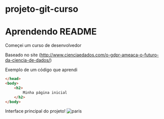 # projeto-git-curso
# Aprendendo README

Começei um curso de desenvolvedor

Baseado no site (http://www.cienciaedados.com/o-gdpr-ameaca-o-futuro-da-ciencia-de-dados/)

Exemplo de um código que aprendi
```html
</head>
<body>
    <h2>
        Minha página inicial
    </h2>
</body>
```


Interface principal do projeto!
![paris](https://i.imgur.com/NyXe4OV.jpg "paris")






